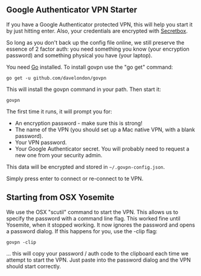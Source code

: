 Google Authenticator VPN Starter
--------------------------------

If you have a Google Authenticator protected VPN, this will help you start it by just hitting enter. Also, your credentials are encrypted with [Secretbox](https://godoc.org/golang.org/x/crypto/nacl/secretbox).

So long as you don't back up the config file online, we still preserve the essence of 2 factor auth: you need something you know (your encryption password) and something physical you have (your laptop).

You need [Go](http://golang.org/doc/install) installed. To install govpn use the "go get" command:

```
go get -u github.com/davelondon/govpn
```

This will install the govpn command in your path. Then start it:

```
govpn
```

The first time it runs, it will prompt you for:

- An encryption password - make sure this is strong!
- The name of the VPN (you should set up a Mac native VPN, with a blank password).
- Your VPN password.
- Your Google Authenticator secret. You will probably need to request a new one from your security admin.

This data will be encrypted and stored in ```~/.govpn-config.json```. 

Simply press enter to connect or re-connect to te VPN.

Starting from OSX Yosemite
------------------

We use the OSX "scutil" command to start the VPN. This allows us to specify the password with a command line flag. This worked fine until Yosemite, when it stopped working. It now ignores the password and opens a password dialog. If this happens for you, use the -clip flag:

```
govpn -clip
```

... this will copy your password / auth code to the clipboard each time we attempt to start the VPN. Just paste into the password dialog and the VPN should start correctly.
